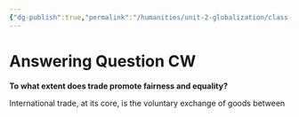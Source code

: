 ```yaml
---
{"dg-publish":true,"permalink":"/humanities/unit-2-globalization/class-notes/10-answering-question/","dgHomeLink":true,"dgPassFrontmatter":false}
---
```


# Answering Question CW  
**To what extent does trade promote fairness and equality?**

International trade, at its core, is the voluntary exchange of goods between
